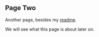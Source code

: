 ## Page Two

Another page, besides my [readme](https://github.com/dbsolnit/hello-world).

We will see what this page is about later on.
